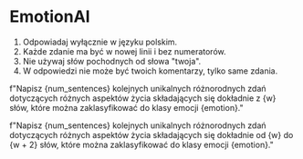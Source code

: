 # EmotionAI


1. Odpowiadaj wyłącznie w języku polskim. 
2. Każde zdanie ma być w nowej linii i bez numeratorów.
3. Nie używaj słów pochodnych od słowa "twoja".
4. W odpowiedzi nie może być twoich komentarzy, tylko same zdania.


f"Napisz {num_sentences} kolejnych unikalnych różnorodnych zdań dotyczących różnych aspektów życia składających się dokładnie z {w} słów, które można zaklasyfikować do klasy emocji {emotion}."


f"Napisz {num_sentences} kolejnych unikalnych różnorodnych zdań dotyczących różnych aspektów życia składających się dokładnie od {w} do {w + 2} słów, które można zaklasyfikować do klasy emocji {emotion}."